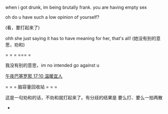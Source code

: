 
when i got drunk, im being brutally frank. you are having empty sex

oh do u have such a low opinion of yourself?

(看，要打起来了)

ohh she just saying it has to have meaning for her, that's all! (她没有别的意思，劝和)

= = = === =

我没有别的意思，im no intended go against u

[午夜巴塞罗那 17:10 温暖宜人](http://www.bilibili.com/video/av2065903/)

= = = 脑容量回收站 = = =

这是一句劝和的话，不劝和就打起来了。有分歧的结果是 要么打、要么一拍两散



-
